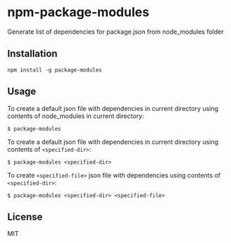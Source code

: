# npm-package-modules
Generate list of dependencies for package.json from node_modules folder

## Installation
	npm install -g package-modules

## Usage
To create a default json file with dependencies in current directory using contents of node_modules in current directory:

	$ package-modules
To create a default json file with dependencies in current directory using contents of `<specified-dir>`:

	$ package-modules <specified-dir>
To create `<specified-file>` json file with dependencies using contents of `<specified-dir>`:

	$ package-modules <specified-dir> <specified-file>

## License

MIT